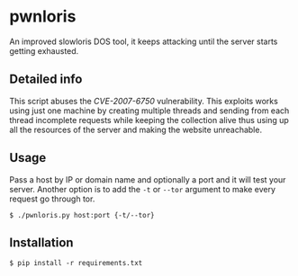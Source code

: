 # pwnloris
An improved slowloris DOS tool, it keeps attacking until the server starts getting exhausted.


## Detailed info

This script abuses the *CVE-2007-6750* vulnerability. This exploits works using just one machine by creating multiple threads and sending from each thread incomplete requests while keeping the collection alive thus using up all the resources of the server and making the website unreachable.


## Usage

Pass a host by IP or domain name and optionally a port and it will test your server. Another option is to add the `-t` or `--tor` argument to make every request go through tor.

    $ ./pwnloris.py host:port {-t/--tor}


## Installation

    $ pip install -r requirements.txt

